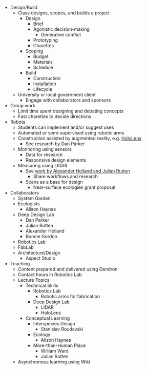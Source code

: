 
- Design/Build
  - Class designs, scopes, and builds a project
    - Design
      - Brief
      - Agonistic decision-making
        - Generative conflict
      - Prototyping
      - Charettes
    - Scoping
      - Budget
      - Materials
      - Schedule
    - Build
      - Construction
      - Installation
      - Lifecycle
  - University or local government client
    - Engage with collaborators and sponsors
- Group work
  - Limit time spent designing and debating concepts
  - Fast charettes to decide directions
- Robots
  - Students can implement and/or suggest uses
  - Automated or semi-supervised using robotic arms
  - Construction assisted by augmented reality, e.g. [HoloLens](https://www.microsoft.com/en-us/hololens)
    - See research by Dan Parker
  - Monitoring using sensors
    - Data for research
    - Responsive design elements
  - Measuring using LIDAR
    - See [work by Alexander Holland and Julian Rutten](https://wiki.deepdesignlab.online/notes/880skyq9t8yhryhcdq2i4h5/)
      - Share workflows and research
    - Scans as a base for design
      - Near-surface ecologies grant proposal
- Collaborators
  - System Garden
  - Ecologists
    - Alison Haynes
  - Deep Design Lab
    - Dan Parker
    - Julian Rutten
    - Alexander Holland
    - Bonnie Gordon
  - Robotics Lab
  - FabLab
  - Architecture/Design
    - Aspect Studio
- Teaching
  - Content prepared and delivered using Dendron
  - Contact hours in Robotics Lab
  - Lecture Topics
    - Technical Skills
      - Robotics Lab
        - Robotic arms for fabrication
      - Deep Design Lab
        - LIDAR
        - HoloLens
    - Conceptual Learning
      - Interspecies Design
        - Stanislav Roudavski
      - Ecology
        - Alison Haynes
      - More-than-Human Place
        - William Ward
        - Julian Rutten
  - Asynchronous learning using Wiki

